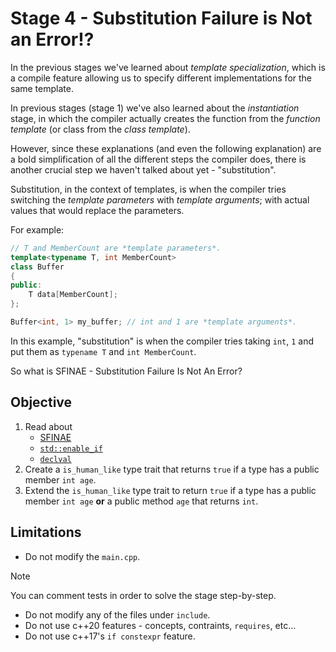 # Stage 4 - Substitution Failure is Not an Error!?

In the previous stages we've learned about *template specialization*, which is a compile feature allowing us to specify different implementations for the same template.

In previous stages (stage 1) we've also learned about the *instantiation* stage, in which the compiler actually creates the function from the *function template* (or class from the *class template*).

However, since these explanations (and even the following explanation) are a bold simplification of all the different steps the compiler does, there is another crucial step we haven't talked about yet - "substitution".

Substitution, in the context of templates, is when the compiler tries switching the *template parameters* with *template arguments*; with actual values that would replace the parameters.

For example:

```c++
// T and MemberCount are *template parameters*.
template<typename T, int MemberCount>
class Buffer
{
public:
    T data[MemberCount];
};

Buffer<int, 1> my_buffer; // int and 1 are *template arguments*.
```

In this example, "substitution" is when the compiler tries taking `int`, `1` and put them as `typename T` and `int MemberCount`.

So what is SFINAE - Substitution Failure Is Not An Error?

## Objective

1. Read about
    - [SFINAE](https://en.cppreference.com/w/cpp/language/sfinae.html)
    - [`std::enable_if`](https://en.cppreference.com/w/cpp/types/enable_if.html)
    - [`declval`](https://en.cppreference.com/w/cpp/utility/declval.html)
2. Create a `is_human_like` type trait that returns `true` if a type has a public member `int age`.
3. Extend the `is_human_like` type trait to return `true` if a type has a public member `int age` **or** a public method `age` that returns `int`.

## Limitations

- Do not modify the `main.cpp`.

> [!NOTE]
> You can comment tests in order to solve the stage step-by-step.

- Do not modify any of the files under `include`.
- Do not use c++20 features - concepts, contraints, `requires`, etc...
- Do not use c++17's `if constexpr` feature.
